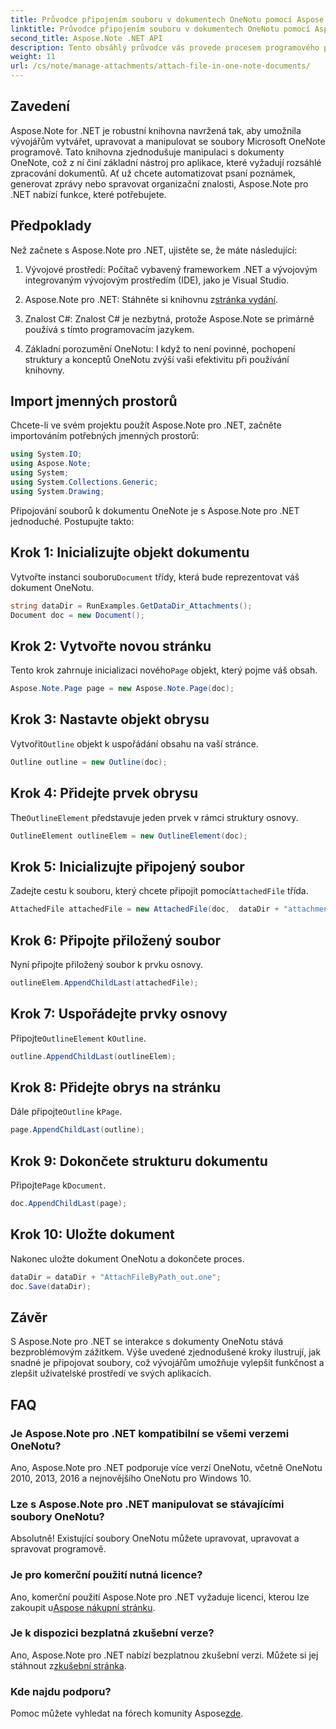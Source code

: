 ```yaml
---
title: Průvodce připojením souboru v dokumentech OneNotu pomocí Aspose.Note
linktitle: Průvodce připojením souboru v dokumentech OneNotu pomocí Aspose.Note
second_title: Aspose.Note .NET API
description: Tento obsáhlý průvodce vás provede procesem programového připojování souborů k dokumentům OneNotu, což vám umožní zdokonalit vaše úkoly při psaní poznámek a správě dokumentů. S jasnými pokyny krok za krokem a užitečnými často kladenými dotazy.
weight: 11
url: /cs/note/manage-attachments/attach-file-in-one-note-documents/
---
```

## Zavedení

Aspose.Note for .NET je robustní knihovna navržená tak, aby umožnila vývojářům vytvářet, upravovat a manipulovat se soubory Microsoft OneNote programově. Tato knihovna zjednodušuje manipulaci s dokumenty OneNote, což z ní činí základní nástroj pro aplikace, které vyžadují rozsáhlé zpracování dokumentů. Ať už chcete automatizovat psaní poznámek, generovat zprávy nebo spravovat organizační znalosti, Aspose.Note pro .NET nabízí funkce, které potřebujete.

## Předpoklady

Než začnete s Aspose.Note pro .NET, ujistěte se, že máte následující:

1. Vývojové prostředí: Počítač vybavený frameworkem .NET a vývojovým integrovaným vývojovým prostředím (IDE), jako je Visual Studio.
  
2.  Aspose.Note pro .NET: Stáhněte si knihovnu z[stránka vydání](https://releases.aspose.com/note/net/).

3. Znalost C#: Znalost C# je nezbytná, protože Aspose.Note se primárně používá s tímto programovacím jazykem.

4. Základní porozumění OneNotu: I když to není povinné, pochopení struktury a konceptů OneNotu zvýší vaši efektivitu při používání knihovny.

## Import jmenných prostorů

Chcete-li ve svém projektu použít Aspose.Note pro .NET, začněte importováním potřebných jmenných prostorů:

```csharp
using System.IO;
using Aspose.Note;
using System;
using System.Collections.Generic;
using System.Drawing;
```

Připojování souborů k dokumentu OneNote je s Aspose.Note pro .NET jednoduché. Postupujte takto:

## Krok 1: Inicializujte objekt dokumentu

 Vytvořte instanci souboru`Document` třídy, která bude reprezentovat váš dokument OneNotu.

```csharp
string dataDir = RunExamples.GetDataDir_Attachments();
Document doc = new Document();
```

## Krok 2: Vytvořte novou stránku

 Tento krok zahrnuje inicializaci nového`Page` objekt, který pojme váš obsah.

```csharp
Aspose.Note.Page page = new Aspose.Note.Page(doc);
```

## Krok 3: Nastavte objekt obrysu

 Vytvořit`Outline` objekt k uspořádání obsahu na vaší stránce.

```csharp
Outline outline = new Outline(doc);
```

## Krok 4: Přidejte prvek obrysu

 The`OutlineElement` představuje jeden prvek v rámci struktury osnovy.

```csharp
OutlineElement outlineElem = new OutlineElement(doc);
```

## Krok 5: Inicializujte připojený soubor

 Zadejte cestu k souboru, který chcete připojit pomocí`AttachedFile` třída.

```csharp
AttachedFile attachedFile = new AttachedFile(doc,  dataDir + "attachment.txt");
```

## Krok 6: Připojte přiložený soubor

Nyní připojte přiložený soubor k prvku osnovy.

```csharp
outlineElem.AppendChildLast(attachedFile);
```

## Krok 7: Uspořádejte prvky osnovy

 Připojte`OutlineElement` k`Outline`.

```csharp
outline.AppendChildLast(outlineElem);
```

## Krok 8: Přidejte obrys na stránku

 Dále připojte`Outline` k`Page`.

```csharp
page.AppendChildLast(outline);
```

## Krok 9: Dokončete strukturu dokumentu

 Připojte`Page` k`Document`.

```csharp
doc.AppendChildLast(page);
```

## Krok 10: Uložte dokument

Nakonec uložte dokument OneNotu a dokončete proces.

```csharp
dataDir = dataDir + "AttachFileByPath_out.one";
doc.Save(dataDir);
```

## Závěr

S Aspose.Note pro .NET se interakce s dokumenty OneNotu stává bezproblémovým zážitkem. Výše uvedené zjednodušené kroky ilustrují, jak snadné je připojovat soubory, což vývojářům umožňuje vylepšit funkčnost a zlepšit uživatelské prostředí ve svých aplikacích.

## FAQ

### Je Aspose.Note pro .NET kompatibilní se všemi verzemi OneNotu?

Ano, Aspose.Note pro .NET podporuje více verzí OneNotu, včetně OneNotu 2010, 2013, 2016 a nejnovějšího OneNotu pro Windows 10.

### Lze s Aspose.Note pro .NET manipulovat se stávajícími soubory OneNotu?

Absolutně! Existující soubory OneNotu můžete upravovat, upravovat a spravovat programově.

### Je pro komerční použití nutná licence?

 Ano, komerční použití Aspose.Note pro .NET vyžaduje licenci, kterou lze zakoupit u[Aspose nákupní stránku](https://purchase.conholdate.com/buy).

### Je k dispozici bezplatná zkušební verze?

 Ano, Aspose.Note pro .NET nabízí bezplatnou zkušební verzi. Můžete si jej stáhnout z[zkušební stránka](https://releases.aspose.com/).

### Kde najdu podporu?

 Pomoc můžete vyhledat na fórech komunity Aspose[zde](https://forum.aspose.com/c/note/28).